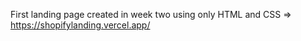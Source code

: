 First landing page created in week two using only HTML and CSS => https://shopifylanding.vercel.app/
